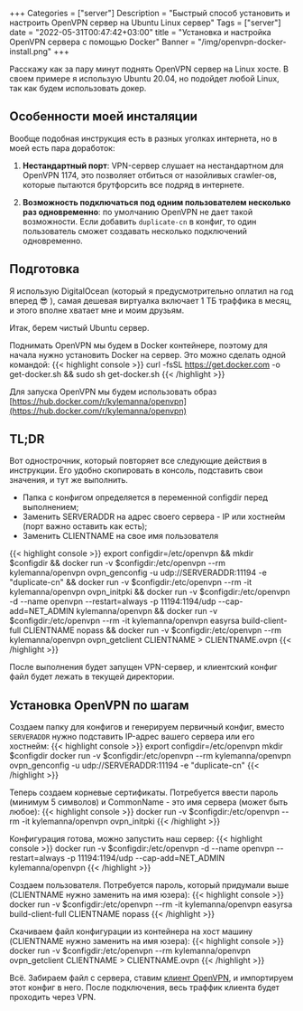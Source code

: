 +++
Categories = ["server"]
Description = "Быстрый способ установить и настроить OpenVPN сервер на Ubuntu Linux сервер"
Tags = ["server"]
date = "2022-05-31T00:47:42+03:00"
title = "Установка и настройка OpenVPN сервера с помощью Docker"
Banner = "/img/openvpn-docker-install.png"
+++

Расскажу как за пару минут поднять OpenVPN сервер на Linux хосте. В своем примере я использую Ubuntu 20.04, но подойдет любой Linux, так как будем использовать докер.
<!--more-->

## Особенности моей инсталяции

Вообще подобная инструкция есть в разных уголках интернета, но в моей есть пара доработок:

1. **Нестандартный порт**:
VPN-сервер слушает на нестандартном для OpenVPN 1174, это позволяет отбиться от назойливых crawler-ов, которые пытаются брутфорсить все подряд в интернете.

2. **Возможность подключаться под одним пользователем несколько раз одновременно**: по умолчанию OpenVPN не дает такой возможности. Если добавить ```duplicate-cn``` в конфиг, то один пользователь сможет создавать несколько подключений одновременно.

## Подготовка

Я использую DigitalOcean (который я предусмотрительно оплатил на год вперед :sunglasses: ), самая дешевая виртуалка включает 1 ТБ траффика в месяц, и этого вполне хватает мне и моим друзьям.

Итак, берем чистый Ubuntu сервер.

Поднимать OpenVPN мы будем в Docker контейнере, поэтому для начала нужно установить Docker на сервер. Это можно сделать одной командой:
{{< highlight console >}}
curl -fsSL https://get.docker.com -o get-docker.sh && sudo sh get-docker.sh
{{< /highlight >}}

Для запуска OpenVPN мы будем использовать образ [https://hub.docker.com/r/kylemanna/openvpn](https://hub.docker.com/r/kylemanna/openvpn) 

## TL;DR

Вот однострочник, который повторяет все следующие действия в инструкции. Его удобно скопировать в консоль, подставить свои значения, и тут же выполнить.

 * Папка с конфигом определяется в переменной configdir перед выполнением;
 * Заменить SERVERADDR на адрес своего сервера - IP или хостнейм (порт важно оставить как есть); 
 * Заменить CLIENTNAME на свое имя пользователя

{{< highlight console >}}
export configdir=/etc/openvpn && mkdir $configdir && docker run -v $configdir:/etc/openvpn --rm kylemanna/openvpn ovpn_genconfig -u udp://SERVERADDR:11194 -e "duplicate-cn" && docker run -v $configdir:/etc/openvpn --rm -it kylemanna/openvpn ovpn_initpki && docker run -v $configdir:/etc/openvpn -d --name openvpn --restart=always -p 11194:1194/udp --cap-add=NET_ADMIN kylemanna/openvpn && docker run -v $configdir:/etc/openvpn --rm -it kylemanna/openvpn easyrsa build-client-full CLIENTNAME nopass && docker run -v $configdir:/etc/openvpn --rm kylemanna/openvpn ovpn_getclient CLIENTNAME > CLIENTNAME.ovpn
{{< /highlight >}}

После выполнения будет запущен VPN-сервер, и клиентский конфиг файл будет лежать в текущей директории.


## Установка OpenVPN по шагам

Создаем папку для конфигов и генерируем первичный конфиг, вместо ```SERVERADDR``` нужно подставить IP-адрес вашего сервера или его хостнейм:
{{< highlight console >}}
export configdir=/etc/openvpn
mkdir $configdir
docker run -v $configdir:/etc/openvpn --rm kylemanna/openvpn ovpn_genconfig -u udp://SERVERADDR:11194 -e "duplicate-cn"
{{< /highlight >}}

Теперь создаем корневые сертификаты. Потребуется ввести пароль (минимум 5 символов) и CommonName - это имя сервера (может быть любое):
{{< highlight console >}}
docker run -v $configdir:/etc/openvpn --rm -it kylemanna/openvpn ovpn_initpki
{{< /highlight >}}

Конфигурация готова, можно запустить наш сервер:
{{< highlight console >}}
docker run -v $configdir:/etc/openvpn -d --name openvpn --restart=always -p 11194:1194/udp --cap-add=NET_ADMIN kylemanna/openvpn
{{< /highlight >}}

Создаем пользователя. Потребуется пароль, который придумали выше (CLIENTNAME нужно заменить на имя юзера):
{{< highlight console >}}
docker run -v $configdir:/etc/openvpn --rm -it kylemanna/openvpn easyrsa build-client-full CLIENTNAME nopass
{{< /highlight >}}

Скачиваем файл конфигурации из контейнера на хост машину (CLIENTNAME нужно заменить на имя юзера):
{{< highlight console >}}
docker run -v $configdir:/etc/openvpn --rm kylemanna/openvpn ovpn_getclient CLIENTNAME > CLIENTNAME.ovpn
{{< /highlight >}}

Всё. Забираем файл с сервера, ставим [клиент OpenVPN](https://openvpn.net/vpn-client/), и импортируем этот конфиг в него. После подключения, весь траффик клиента будет проходить через VPN.



